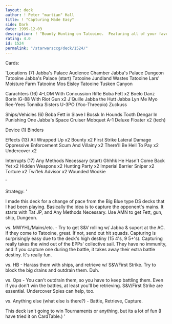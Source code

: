 ```yaml
---
layout: deck
author: ! Peter "martian" Hall
title: ! "Capturing Made Easy"
side: Dark
date: 1999-12-03
description: ! "Bounty Hunting on Tatooine.  Featuring all of your favorite bounty hunting tools, plus a few surprises."
rating: 4.0
id: 1524
permalink: "/starwarsccg/deck/1524/"
---
```

Cards: 

'Locations (7)
Jabba's Palace Audience Chamber
Jabba's Palace Dungeon
Tatooine Jabba's Palace (start)
Tatooine Jundland Wastes
Tatooine Lars' Moisture Farm
Tatooine Mos Eisley
Tatooine Tusken Canyon

Carachters (16)
4-LOM With Concussion Rifle
Boba Fett  x2
Boelo
Danz Borin
IG-88 With Riot Gun  x2
J'Quille
Jabba the Hutt
Jabba
Lyn Me
Myo
Ree-Yees
Tonnika Sisters
U-3PO (Yoo-Threepio)
Zuckuss

Ships/Vehicles (6)
Boba Fett in Slave I
Bossk In Hounds Tooth
Dengar In Punishing One
Jabba's Space Cruiser
Mobquet A-1 Deluxe Floater  x2 (tech)

Device (1)
Binders

Effects (13)
All Wrapped Up	x2
Bounty	x2
First Strike
Lateral Damage
Oppressive Enforcement
Scum And Villainy  x2
There'll Be Hell To Pay  x2
Undercover  x2


Interrupts (17)
Any Methods Necessary (start)
Ghhhk
He Hasn't Come Back Yet  x2
Hidden Weapons	x2
Hunting Party  x2
Imperial Barrier
Sniper	x2
Torture  x2
Twi'lek Advisor  x2
Wounded Wookie






'

Strategy: '

I made this deck for a change of pace from the Big Blue type DS decks that I had been playing.  Basically the idea is to capture the opponent's mains.  It starts with Tat JP, and Any Methods Necessary.  Use AMN to get Fett, gun, ship, Dungeon.

vs. MWYHL/Mains/etc. -	Try to get S&V rolling w/ Jabba & suport at the AC.  If they come to Tatooine, great.  If not, send out hit squads.  Capturing is surprisingly easy due to the deck's high destiny (15 4's, 9 5+'s).  Capturing really takes the wind out of the EPPs' collective sail.  They have no immunity, and if you capture one during the battle, it takes away their extra battle destiny.  It's really fun.

vs. HB - Harass them with ships, and retrieve w/ S&V/First Strike.	Try to block the big drains and outdrain them.	Duh.

vs. Ops - You can't outdrain them, so you have to keep battling them.	Even if you don't win the battles, at least you'll be retrieving.  S&V/First Strike are essential.  Undercover Spies can help, too.

vs. Anything else (what else is there?) - Battle, Retrieve, Capture.

This deck isn't going to win Tournaments or anything, but its a lot of fun (I have tried it on CardTable.)
'
